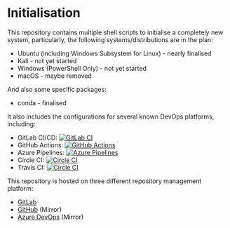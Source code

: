 # Initialisation

This repository contains multiple shell scripts to initialise a completely new system, particularly, the following systems/distributions are in the plan:
* Ubuntu (including Windows Subsystem for Linux) - nearly finalised
* Kali - not yet started
* Windows (PowerShell Only) - not yet started
* macOS - maybe removed

And also some specific packages:
* conda - finalised

It also includes the configurations for several known DevOps platforms, including:
* GitLab CI/CD: [![GitLab CI](https://gitlab.com/laitingsheng/init/badges/master/pipeline.svg)](https://gitlab.com/laitingsheng/Init/pipelines)
* GitHub Actions: [![GitHub Actions](https://github.com/laitingsheng/Init/workflows/master/badge.svg)](https://github.com/laitingsheng/Init/actions)
* Azure Pipelines: [![Azure Pipelines](https://dev.azure.com/laitingsheng/Init/_apis/build/status/Init?branchName=master)](https://dev.azure.com/laitingsheng/Init/_build)
* Circle CI: [![Circle CI](https://circleci.com/gh/laitingsheng/Init/tree/master.svg?style=svg)](https://circleci.com/gh/laitingsheng/workflows/Init)
* Travis CI: [![Circle CI](https://travis-ci.org/laitingsheng/Init.svg?branch=master)](https://travis-ci.org/laitingsheng/Init/builds)

This repository is hosted on three different repository management platform:
* [GitLab](https://gitlab.com/laitingsheng/Init)
* [GitHub](https://github.com/laitingsheng/Init) (Mirror)
* [Azure DevOps](https://dev.azure.com/laitingsheng/Init) (Mirror)
